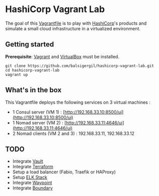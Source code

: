 # HashiCorp Vagrant Lab

The goal of this [Vagrantfile](https://github.com/balsigergil/hashicorp-vagrant-lab/blob/master/Vagrantfile) is to play with [HashiCorp](https://www.hashicorp.com/)'s products and simulate a small cloud infrastructure in a virtualized environment.

## Getting started

**Prerequisite**: [Vagrant](https://www.vagrantup.com/) and [VirtualBox](https://www.virtualbox.org/) must be installed.

```shell
git clone https://github.com/balsigergil/hashicorp-vagrant-lab.git
cd hashicorp-vagrant-lab
vagrant up
```

## What's in the box

This Vagrantfile deploys the following services on 3 virtual machines :

- 1 Consul server (VM 1) : [http://192.168.33.10:8500/ui](http://192.168.33.10:8500/ui)
- 1 Nomad server (VM 2) : [http://192.168.33.11:4646/ui](http://192.168.33.11:4646/ui)
- 2 Nomad clients (VM 2 and 3) : 192.168.33.11, 192.168.33.12

## TODO
- Integrate [Vault](https://www.vaultproject.io/)
- Integrate [Terraform](https://www.terraform.io/)
- Setup a load balancer (Fabio, Traefik or HAProxy)
- Setup [ELK Stack](https://www.elastic.co/what-is/elk-stack)
- Integrate [Waypoint](https://www.waypointproject.io/)
- Integrate [Boundary](https://www.boundaryproject.io/)
